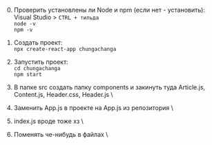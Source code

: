 0) Проверить установлены ли Node и npm (если нет - установить): \
  Visual Studio > `CTRL + тильда` \
  `node -v` \
  `npm -v` 
 
1) Создать проект: \
  `npx create-react-app chungachanga` 

2) Запустить проект: \
   `cd chungachanga` \
   `npm start` 

4) В папке src создать папку components и закинуть туда Article.js, Content.js, Header.css, Header.js \
5) Заменить App.js в проекте на App.js из репозитория \
6) index.js вроде тоже хз \
7) Поменять че-нибудь в файлах \
